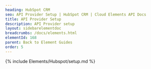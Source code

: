 ```yaml
---
heading: HubSpot CRM
seo: API Provider Setup | HubSpot CRM | Cloud Elements API Docs
title: API Provider Setup
description: API Provider setup
layout: sidebarelementdoc
breadcrumbs: /docs/elements.html
elementId: 168
parent: Back to Element Guides
order: 5
---
```


{% include Elements/Hubspot/setup.md %}
